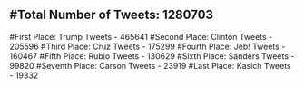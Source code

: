#Total Number of Tweets: 1280703 
---
#First Place: Trump Tweets - 465641
#Second Place: Clinton Tweets - 205596
#Third Place: Cruz Tweets - 175299
#Fourth Place: Jeb! Tweets - 160467
#Fifth Place: Rubio Tweets - 130629
#Sixth Place: Sanders Tweets - 99820
#Seventh Place: Carson Tweets - 23919
#Last Place: Kasich Tweets - 19332
